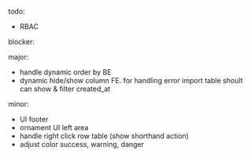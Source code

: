 todo:
- RBAC




blocker:




major:
- handle dynamic order by BE
- dynamic hide/show column FE. for handling error import table shoult can show & filter created_at



minor:
- UI footer
- ornament UI left area
- handle right click row table (show shorthand action)
- adjust color success, warning, danger


